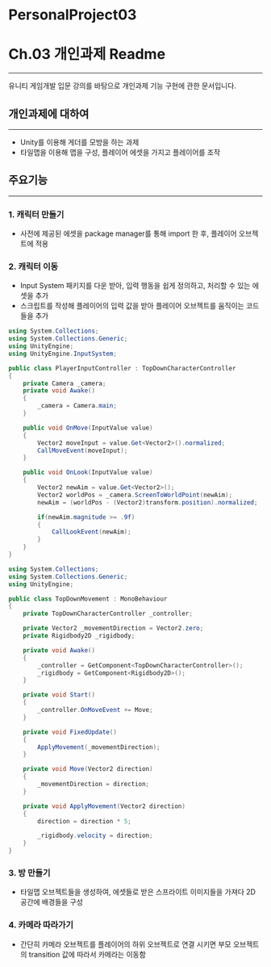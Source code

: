 # PersonalProject03
 
# Ch.03 개인과제 Readme

---

유니티 게임개발 입문 강의를 바탕으로 개인과제 기능 구현에 관한 문서입니다.

## 개인과제에 대하여

---

- Unity를 이용해 게더를 모방을 하는 과제
- 타일맵을 이용해 맵을 구성, 플레이어 에셋을 가지고 플레이어를 조작

## 주요기능

---

### 1.  캐릭터 만들기

- 사전에 제공된 에셋을 package manager를 통해 import 한 후, 플레이어 오브젝트에 적용


### 2. 캐릭터 이동

- Input System 패키지를 다운 받아, 입력 행동을 쉽게 정의하고, 처리할 수 있는 에셋을 추가
- 스크립트를 작성해 플레이어의 입력 값을 받아 플레이어 오브젝트를 움직이는 코드들을 추가

```csharp
using System.Collections;
using System.Collections.Generic;
using UnityEngine;
using UnityEngine.InputSystem;

public class PlayerInputController : TopDownCharacterController
{
    private Camera _camera;
    private void Awake()
    {
        _camera = Camera.main;
    }

    public void OnMove(InputValue value)
    {
        Vector2 moveInput = value.Get<Vector2>().normalized;
        CallMoveEvent(moveInput);
    }

    public void OnLook(InputValue value)
    {
        Vector2 newAim = value.Get<Vector2>();
        Vector2 worldPos = _camera.ScreenToWorldPoint(newAim);
        newAim = (worldPos - (Vector2)transform.position).normalized;

        if(newAim.magnitude >= .9f)
        {
            CallLookEvent(newAim);
        }
    }
}
```

```csharp
using System.Collections;
using System.Collections.Generic;
using UnityEngine;

public class TopDownMovement : MonoBehaviour
{
    private TopDownCharacterController _controller;

    private Vector2 _movementDirection = Vector2.zero;
    private Rigidbody2D _rigidbody;

    private void Awake()
    {
        _controller = GetComponent<TopDownCharacterController>();
        _rigidbody = GetComponent<Rigidbody2D>();
    }

    private void Start()
    {
        _controller.OnMoveEvent += Move;
    }

    private void FixedUpdate()
    {
        ApplyMovement(_movementDirection);
    }

    private void Move(Vector2 direction)
    {
        _movementDirection = direction;
    }

    private void ApplyMovement(Vector2 direction)
    {
        direction = direction * 5;

        _rigidbody.velocity = direction;
    }
}
```

### 3. 방 만들기

- 타일맵 오브젝트들을 생성하여, 에셋들로 받은 스프라이트 이미지들을 가져다 2D 공간에 배경들을 구성



### 4. 카메라 따라가기

- 간단히 카메라 오브젝트를 플레이어의 하위 오브젝트로 연결 시키면 부모 오브젝트의 transition 값에 따라서 카메라는 이동함


